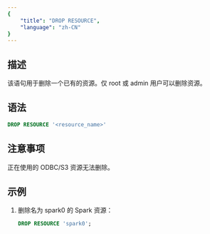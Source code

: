 ```yaml
---
{
    "title": "DROP RESOURCE",
    "language": "zh-CN"
}
---
```


## 描述

该语句用于删除一个已有的资源。仅 root 或 admin 用户可以删除资源。

## 语法

```sql
DROP RESOURCE '<resource_name>'
```

## 注意事项

正在使用的 ODBC/S3 资源无法删除。

## 示例

1. 删除名为 spark0 的 Spark 资源：
    
    ```sql
    DROP RESOURCE 'spark0';
    ```
